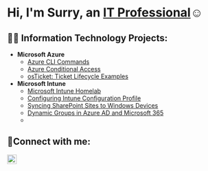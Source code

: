 <h1>Hi, I'm Surry, an <a href="https://linkedin.com/in/Josh">IT Professional</a>☺</h1>

<h2>👨‍💻 Information Technology Projects:</h2>

- <b>Microsoft Azure</b>
  - [Azure CLI Commands](https://stahir131.github.io/Azure-CLI-commands/)
  - [Azure Conditional Access](https://stahir131.github.io/Azure-Conditional-Access/)
  - [osTicket: Ticket Lifecycle Examples](https://github.com/joshmadakorcc/ticket-lifecycle)
- <b>Microsoft Intune</b>
  - [Microsoft Intune Homelab](https://stahir131.github.io/Microsoft-Intune-Home-lab/)
  - [Configuring Intune Configuration Profile](https://stahir131.github.io/Intune-Configuration-Profile/)
  - [Syncing SharePoint Sites to Windows Devices](https://stahir131.github.io/SharePoint-Sync-in-Intune/)
  - [Dynamic Groups in Azure AD and Microsoft 365](https://stahir131.github.io/Dynamic-Groups-in-Azure-AD-and-Microsoft-365/)
  - 


<h2>🤳Connect with me:</h2>

<!--[<img align="left" alt="Josh | Twitter" width="22px" src="https://cdn.jsdelivr.net/npm/simple-icons@v3/icons/twitter.svg" />][twitter]-->
[<img align="left" alt="Josh | LinkedIn" width="22px" src="https://cdn.jsdelivr.net/npm/simple-icons@v3/icons/linkedin.svg" />][linkedin]
<!--[<img align="left" alt="Josh | Instagram" width="22px" src="https://cdn.jsdelivr.net/npm/simple-icons@v3/icons/instagram.svg" />][instagram]-->

[twitter]: https://twitter.com/Josh
[instagram]: https://www.instagram.com/Josh
[linkedin]: www.linkedin.com/in/stahir131
